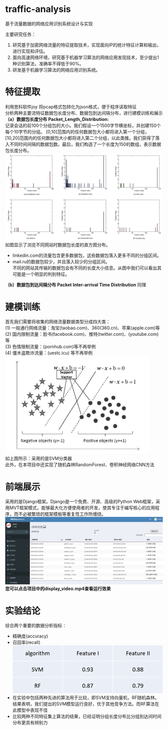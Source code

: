 # traffic-analysis
基于流量数据的网络应用识别系统设计与实现

主要研究任务：
1. 研究基于加密网络流量的特征提取技术，实现面向IP的统计特征计算和输出，进行实现和评估。
2. 面向高速网络环境，研究基于机器学习算法的网络应用发现技术，至少提出1种识别算法，准确率不得低于90%。
3. 研发基于机器学习算法的网络应用识别系统。

# 特征提取
利用思科软件joy 将pcap格式包转化为json格式，便于程序读取特征  
分析两种主要流特征数据包长度分布、数据包到达间隔分布，进行建模训练和展示  
<b>（a）数据包长度分布 Packet_Length_Distribution:</b>  
记录会话的前100个分组包的大小。我们假设一个1500字节横坐标，并创建150个每个10字节的分组。 [0,10]范围内的任何数据包大小都将进入第一个分组，[10,20]范围内的任何数据包大小都将进入第二个分组，以此类推。我们获得了落入不同时间间隔的数据包数。最后，我们构造了一个长度为150的数组，表示数据包长度分布。  
![](./picture/feature.png)  
如图显示了浏览不同网站时数据包长度的直方图分布。  
* linkedin.com的流量包含更多数据包，这些数据包落入更多不同的分组区间。  
* mail.ru的数据包较少，并且落入较少的分组区间。  
不同的网站其传输的数据包会有不同的长度大小信息。从图中我们可以看出其可能是一个明显的判别特征。  

<b>（b）数据包到达间隔分布	Packet Inter-arrival Time Distribution</b> 同理  
# 建模训练
首先我们需要将收集的网络流量数据类型分成四大类：  
(1) 一般通行网络流量：淘宝(taobao.com)、360(360.cn)、苹果(apple.com)等  
(2) 国内限制流量：脸书(facebook.com)、推特(twitter.com)、(youtube.com)等  
(3) 色情限制流量：(pornhub.com)等不再举例  
(4) 僵木盗欺诈流量：(uestc.icu) 等不再举例  
![](./picture/svm.png)  
如上图所示：采用的是SVM分类器  
此外，在本项目中还实现了随机森林RandomForest、卷积神经网络CNN方法  
# 前端展示
采用的是Django框架。Django是一个免费、开源、高级的Python Web框架，采用MVT框架模式，能够最大化方便使用者的开发，使其专注于编写核心的应用程序，而不必被繁琐的框架模板等重复性工作所缠绕。
![](./picture/display.png)
<b>您可以点击项目中的display_video.mp4查看运行效果</b> 

# 实验结论
综合两个重要的数据分析指标：
* 精确度(accuracy)
* 召回率(recall)
![](./picture/conclusion.png)
* 在实验中包括两种先进的算法用于比较，即SVM支持向量机，RF随机森林。结果表明，我们提出的SVM模型运行良好，优于其他竞争方法。而RF算法在此模型中表现不佳  
* 比较两种不同特征集上算法的结果，已经证明分组长度分布比分组到达间时间分布更具有辨别力

